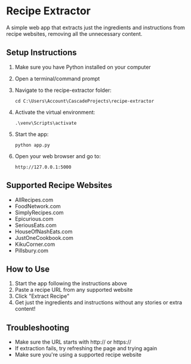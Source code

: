 # Recipe Extractor

A simple web app that extracts just the ingredients and instructions from recipe websites, removing all the unnecessary content.

## Setup Instructions

1. Make sure you have Python installed on your computer
2. Open a terminal/command prompt
3. Navigate to the recipe-extractor folder:
   ```
   cd C:\Users\Account\CascadeProjects\recipe-extractor
   ```

4. Activate the virtual environment:
   ```
   .\venv\Scripts\activate
   ```

5. Start the app:
   ```
   python app.py
   ```

6. Open your web browser and go to:
   ```
   http://127.0.0.1:5000
   ```

## Supported Recipe Websites
- AllRecipes.com
- FoodNetwork.com
- SimplyRecipes.com
- Epicurious.com
- SeriousEats.com
- HouseOfNashEats.com
- JustOneCookbook.com
- KikuCorner.com
- Pillsbury.com

## How to Use
1. Start the app following the instructions above
2. Paste a recipe URL from any supported website
3. Click "Extract Recipe"
4. Get just the ingredients and instructions without any stories or extra content!

## Troubleshooting
- Make sure the URL starts with http:// or https://
- If extraction fails, try refreshing the page and trying again
- Make sure you're using a supported recipe website
